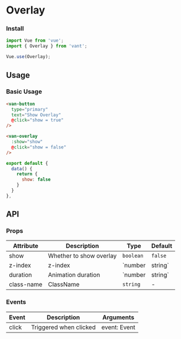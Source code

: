 # Overlay

### Install

``` javascript
import Vue from 'vue';
import { Overlay } from 'vant';

Vue.use(Overlay);
```

## Usage

### Basic Usage

```html
<van-button
  type="primary"
  text="Show Overlay"
  @click="show = true"
/>

<van-overlay
  :show="show"
  @click="show = false"
/>
```

```js
export default {
  data() {
    return {
      show: false
    }
  }
},
```

## API

### Props

| Attribute | Description | Type | Default |
|------|------|------|------|
| show | Whether to show overlay | `boolean` | `false` |
| z-index | z-index | `number | string` | `1` |
| duration | Animation duration | `number | string` | `0.3` |
| class-name | ClassName | `string` | - |

### Events

| Event | Description | Arguments |
|------|------|------|
| click | Triggered when clicked | event: Event |
